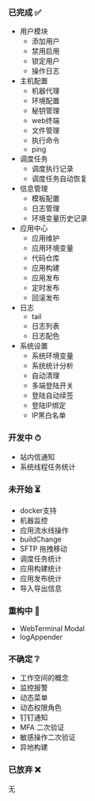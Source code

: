 ### 已完成 ✅

* 用户模块
    * 添加用户
    * 禁用启用
    * 锁定用户
    * 操作日志
* 主机配置
    * 机器代理
    * 环境配置
    * 秘钥管理
    * web终端
    * 文件管理
    * 执行命令
    * ping
* 调度任务
    * 调度执行记录
    * 调度任务自动恢复
* 信息管理
    * 模板配置
    * 日志管理
    * 环境变量历史记录
* 应用中心
    * 应用维护
    * 应用环境变量
    * 代码仓库
    * 应用构建
    * 应用发布
    * 定时发布
    * 回滚发布
* 日志
    * tail
    * 日志列表
    * 日志配色
* 系统设置
    * 系统环境变量
    * 系统统计分析
    * 自动清理
    * 多端登陆开关
    * 登陆自动续签
    * 登陆IP绑定
    * IP黑白名单

### 开发中 ⏱

* 站内信通知
* 系统线程任务统计

### 未开始 ⏳

* docker支持
* 机器监控
* 应用流水线操作
* buildChange
* SFTP 拖拽移动
* 调度任务统计
* 应用构建统计
* 应用发布统计
* 导入导出信息

### 重构中 🔨

* WebTerminal Modal
* logAppender

### 不确定 ❔

* 工作空间的概念
* 监控报警
* 动态菜单
* 动态权限角色
* 钉钉通知
* MFA 二次验证
* 敏感操作二次验证
* 异地构建

### 已放弃 ❌

无
